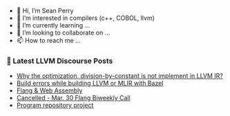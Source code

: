- 👋 Hi, I’m Sean Perry
- 👀 I’m interested in compilers (c++, COBOL, llvm)
- 🌱 I’m currently learning ...
- 💞️ I’m looking to collaborate on ...
- 📫 How to reach me ...

<!---
s66perry/s66perry is a ✨ special ✨ repository because its `README.md` (this file) appears on your GitHub profile.
You can click the Preview link to take a look at your changes.
--->
### 📕 Latest LLVM Discourse Posts

<!-- DISCOURSE-LLVM:START -->
- [Why the optimization, division-by-constant is not implement in LLVM IR?](https://discourse.llvm.org/t/why-the-optimization-division-by-constant-is-not-implement-in-llvm-ir/61612#post_2)
- [Build errors while building LLVM or MLIR with Bazel](https://discourse.llvm.org/t/build-errors-while-building-llvm-or-mlir-with-bazel/61617#post_1)
- [Flang &amp; Web Assembly](https://discourse.llvm.org/t/flang-web-assembly/61607#post_2)
- [Cancelled - Mar. 30 Flang Biweekly Call](https://discourse.llvm.org/t/cancelled-mar-30-flang-biweekly-call/61226#post_10)
- [Program repository project](https://discourse.llvm.org/t/program-repository-project/61573#post_2)
<!-- DISCOURSE-LLVM:END -->
